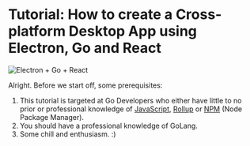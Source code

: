 <!-- ---
title: Setup
date: 2019-09-01
draft: false
exclude_search: false
--- -->

# Tutorial: How to create a Cross-platform Desktop App using Electron, Go and React
![Electron + Go + React](https://github.com/rocketlaunchr/desktop-application/blob/tutorial/go-react-electron.png)

Alright. Before we start off, some prerequisites:
1. This tutorial is targeted at Go Developers who either have little to no prior or professional knowledge of [JavaScript](https://developer.mozilla.org/en-US/docs/Web/JavaScript), [Rollup](https://rollupjs.org/) or [NPM](https://docs.npmjs.com/) (Node Package Manager).
2. You should have a professional knowledge of GoLang.
3. Some chill and enthusiasm. :)

